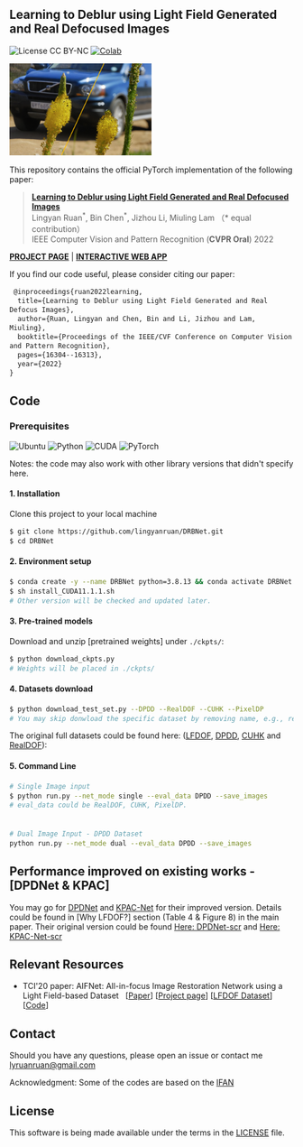 ## Learning to Deblur using Light Field Generated and Real Defocused Images

![License CC BY-NC](https://img.shields.io/badge/License-GNU_AGPv3-yellowgreen.svg?style=flat)
[![Colab](https://colab.research.google.com/assets/colab-badge.svg)](https://colab.research.google.com/drive/1Jvfbn8HnWAmgTKFpU8fW56wXSbe1S2QI?usp=sharing)

<img src="./assets/teaser.png" width="50%" alt="teaser figure">

This repository contains the official PyTorch implementation of the following paper:

> **[Learning to Deblur using Light Field Generated and Real Defocused Images](https://arxiv.org/pdf/2204.00367.pdf)**<br>
> Lingyan Ruan<sup>\*</sup>, Bin Chen<sup>\*</sup>, Jizhou Li, Miuling Lam （\* equal contribution）<br>
> IEEE Computer Vision and Pattern Recognition (**CVPR Oral**) 2022

**[PROJECT PAGE](http://lyruan.com/Projects/DRBNet/index.html)** | **[INTERACTIVE WEB APP](https://xi5tau4hrb3hsakw.anvil.app/FJJ5EACSBF63RE7RQL2K6ZDZ)**

If you find our code useful, please consider citing our paper:

```
 @inproceedings{ruan2022learning,
  title={Learning to Deblur using Light Field Generated and Real Defocus Images},
  author={Ruan, Lingyan and Chen, Bin and Li, Jizhou and Lam, Miuling},
  booktitle={Proceedings of the IEEE/CVF Conference on Computer Vision and Pattern Recognition},
  pages={16304--16313},
  year={2022}
}

```

## Code 

### Prerequisites

![Ubuntu](https://img.shields.io/badge/Ubuntu-16.0.4%20&%2018.0.4-blue.svg?style=plastic)
![Python](https://img.shields.io/badge/Python-3.8.13-yellowgreen.svg?style=plastic)
![CUDA](https://img.shields.io/badge/CUDA-11.1.1%20-yellowgreen.svg?style=plastic)
![PyTorch](https://img.shields.io/badge/PyTorch-1.8.0-yellowgreen.svg?style=plastic)

Notes: the code may also work with other library versions that didn't specify here.

#### 1. Installation

Clone this project to your local machine

```bash
$ git clone https://github.com/lingyanruan/DRBNet.git
$ cd DRBNet
```
#### 2. Environment setup

```bash
$ conda create -y --name DRBNet python=3.8.13 && conda activate DRBNet
$ sh install_CUDA11.1.1.sh
# Other version will be checked and updated later.
```


#### 3. Pre-trained models

Download and unzip [pretrained weights] under `./ckpts/`:
```bash
$ python download_ckpts.py 
# Weights will be placed in ./ckpts/
```


#### 4. Datasets download

```bash
$ python download_test_set.py --DPDD --RealDOF --CUHK --PixelDP 
# You may skip donwload the specific dataset by removing name, e.g., remove --PixelDP with command python download_test_set.py --DPDD --RealDOF --CUHK 
```

The original full datasets could be found here: ([LFDOF](https://sweb.cityu.edu.hk/miullam/AIFNET/), [DPDD](https://github.com/Abdullah-Abuolaim/defocus-deblurring-dual-pixel), [CUHK](http://www.cse.cuhk.edu.hk/~leojia/projects/dblurdetect/dataset.html) and [RealDOF](https://www.dropbox.com/s/arox1aixvg67fw5/RealDOF.zip?dl=1)):

#### 5. Command Line

```bash
# Single Image input
$ python run.py --net_mode single --eval_data DPDD --save_images
# eval_data could be RealDOF, CUHK, PixelDP. 


# Dual Image Input - DPDD Dataset
python run.py --net_mode dual --eval_data DPDD --save_images

```

## Performance improved on existing works - [DPDNet & KPAC]

You may go for [DPDNet](https://github.com/lingyanruan/DPDNet) and [KPAC-Net](https://github.com/lingyanruan/KPAC-Net) for their improved version. Details could be found in [Why LFDOF?] section (Table 4 & Figure 8) in the main paper. Their original version could be found [Here: DPDNet-scr](https://github.com/Abdullah-Abuolaim/defocus-deblurring-dual-pixel) and [Here: KPAC-Net-scr](https://github.com/lingyanruan/KPAC-Net)

## Relevant Resources

- TCI'20 paper: AIFNet: All-in-focus Image Restoration Network using a Light Field-based Dataset &nbsp; [[Paper](https://ieeexplore.ieee.org/document/9466450)] [[Project page](https://sweb.cityu.edu.hk/miullam/AIFNET/)] [[LFDOF Dataset](https://sweb.cityu.edu.hk/miullam/AIFNET/)] [[Code](https://github.com/HyeongseokSon1/KPAC)]

## Contact

Should you have any questions, please open an issue or contact me [lyruanruan@gmail.com](mailto:lyruanruan@gmail.com)

Acknowledgment: Some of the codes are based on the [IFAN](https://github.com/codeslake/IFAN)

## License

This software is being made available under the terms in the [LICENSE](LICENSE) file.


